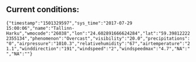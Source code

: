 ## Current conditions: 
 ``` {"timestamp":"1501329597","sys_time":"2017-07-29 15:00:06","name":"Tallinn-Harku","wmocode":"26038","lon":"24.602891666624284","lat":"59.398122222355134","phenomenon":"Overcast","visibility":"20.0","precipitations":"0","airpressure":"1010.3","relativehumidity":"67","airtemperature":"21.1","winddirection":"191","windspeed":"2","windspeedmax":"4.7","NA":"","NA":""} ```
